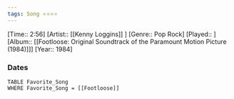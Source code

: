 ```yaml
---
tags: Song ⭐⭐⭐⭐ 
---
```

[Time:: 2:56]
[Artist:: [[Kenny Loggins]] ]
[Genre:: Pop Rock]
[Played:: ]
[Album:: [[Footloose: Original Soundtrack of the Paramount Motion Picture (1984)]]]
[Year:: 1984]
### Dates
````dataview
TABLE Favorite_Song
WHERE Favorite_Song = [[Footloose]]
````